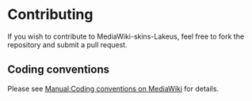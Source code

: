 # Contributing

If you wish to contribute to MediaWiki-skins-Lakeus, feel free to fork the
repository and submit a pull request.

## Coding conventions

Please see
[Manual:Coding conventions on MediaWiki](https://www.mediawiki.org/wiki/Special:MyLanguage/Manual:Coding_conventions)
for details.
